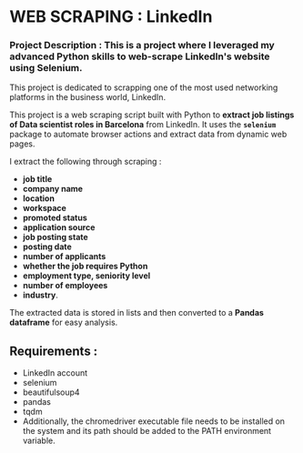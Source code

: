 # WEB SCRAPING : LinkedIn

### Project Description : This is a project where I leveraged my advanced Python skills to web-scrape LinkedIn's website using Selenium.

This project is dedicated to scrapping one of the most used networking platforms in the business world, LinkedIn.

This project is a web scraping script built with Python to **extract job listings of Data scientist roles in Barcelona** from LinkedIn. It uses the **```selenium```** package to automate browser actions and extract data from dynamic web pages.

I extract the following through scraping :
- **job title**
- **company name**
- **location**  
- **workspace** 
- **promoted status**
- **application source**
- **job posting state**
- **posting date**
- **number of applicants**
- **whether the job requires Python**
- **employment type, seniority level**
- **number of employees**
- **industry**.

The extracted data is stored in lists and then converted to a **Pandas dataframe** for easy analysis.

## Requirements :
- LinkedIn account
- selenium
- beautifulsoup4
- pandas
- tqdm
- Additionally, the chromedriver executable file needs to be installed on the system and its path should be added to the PATH environment variable. 
